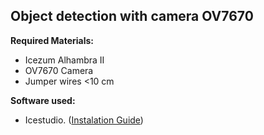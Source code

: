  ## Object detection with camera OV7670
**Required Materials:**
- Icezum Alhambra II
- OV7670 Camera
- Jumper wires <10 cm

**Software used:**
- Icestudio. ([Instalation Guide](https://github.com/FPGAwars/icestudio#installation "Instalation Guide"))